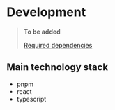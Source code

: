 # Development

> **To be added**
>
> [Required dependencies](./require.md)

## Main technology stack

- pnpm
- react
- typescript
